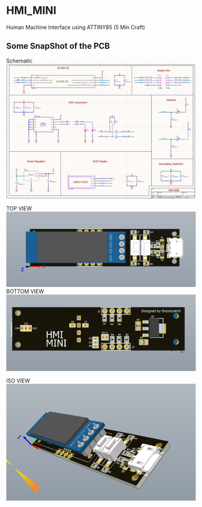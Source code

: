 # HMI_MINI
Human Machine Interface using ATTINY85 (5 Min Craft)

Some SnapShot of the PCB 
---------------------------------------------------------------------------------
Schematic 
![Schematic](https://github.com/theonlyakhil/HMI_MINI/blob/main/Snaps/Schematic.png)

TOP VIEW 
![TOP Layer](https://github.com/theonlyakhil/HMI_MINI/blob/main/Snaps/TopView.png)
BOTTOM VIEW 
![BOTTOM Layer](https://github.com/theonlyakhil/HMI_MINI/blob/main/Snaps/BottomView.png)

ISO VIEW
![iso view](https://github.com/theonlyakhil/HMI_MINI/blob/main/Snaps/IsoView.png)
